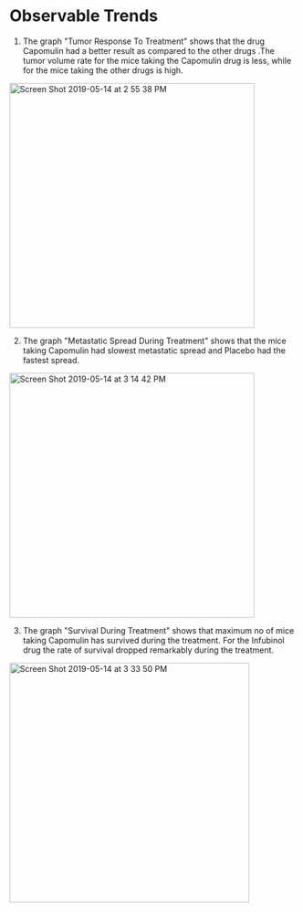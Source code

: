 # Observable Trends

1) The graph "Tumor Response To Treatment" shows that the drug Capomulin had a better result as compared to the other drugs .The tumor volume rate for the mice taking the Capomulin drug is less, while for the mice taking the other drugs is high.


<img width="429" alt="Screen Shot 2019-05-14 at 2 55 38 PM" src="https://user-images.githubusercontent.com/49076702/57735124-6f6b1880-7658-11e9-83ce-0477c4ba703a.png">


2) The graph "Metastatic Spread During Treatment" shows that the mice taking Capomulin had slowest metastatic spread and Placebo had the fastest spread.


<img width="429" alt="Screen Shot 2019-05-14 at 3 14 42 PM" src="https://user-images.githubusercontent.com/49076702/57735910-ff11c680-765a-11e9-8f61-a040f234e337.png">


3) The graph "Survival During Treatment" shows that maximum no of mice taking Capomulin has survived during the treatment.
For the Infubinol drug the rate of survival dropped remarkably during the treatment.


<img width="420" alt="Screen Shot 2019-05-14 at 3 33 50 PM" src="https://user-images.githubusercontent.com/49076702/57736675-af80ca00-765d-11e9-92b2-9f62be2d17c6.png">
